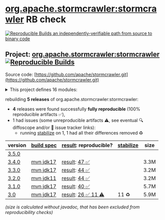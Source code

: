 [org.apache.stormcrawler:stormcrawler](https://central.sonatype.com/artifact/org.apache.stormcrawler/stormcrawler/versions) RB check
=======

[![Reproducible Builds](https://reproducible-builds.org/images/logos/rb.svg) an independently-verifiable path from source to binary code](https://reproducible-builds.org/)

## Project: [org.apache.stormcrawler:stormcrawler](https://central.sonatype.com/artifact/org.apache.stormcrawler/stormcrawler/versions) [![Reproducible Builds](https://img.shields.io/endpoint?url=https://raw.githubusercontent.com/jvm-repo-rebuild/reproducible-central/master/content/org/apache/stormcrawler/badge.json)](https://github.com/jvm-repo-rebuild/reproducible-central/blob/master/content/org/apache/stormcrawler/README.md)

Source code: [https://github.com/apache/stormcrawler.git](https://github.com/apache/stormcrawler.git)

<details><summary>This project defines 16 modules:</summary>

* [org.apache.stormcrawler:stormcrawler](https://central.sonatype.com/artifact/org.apache.stormcrawler/stormcrawler/overview)
* [org.apache.stormcrawler:stormcrawler-ai](https://central.sonatype.com/artifact/org.apache.stormcrawler/stormcrawler-ai/overview)
* [org.apache.stormcrawler:stormcrawler-archetype](https://central.sonatype.com/artifact/org.apache.stormcrawler/stormcrawler-archetype/overview)
* [org.apache.stormcrawler:stormcrawler-aws](https://central.sonatype.com/artifact/org.apache.stormcrawler/stormcrawler-aws/overview)
* [org.apache.stormcrawler:stormcrawler-core](https://central.sonatype.com/artifact/org.apache.stormcrawler/stormcrawler-core/overview)
* [org.apache.stormcrawler:stormcrawler-external](https://central.sonatype.com/artifact/org.apache.stormcrawler/stormcrawler-external/overview)
* [org.apache.stormcrawler:stormcrawler-langid](https://central.sonatype.com/artifact/org.apache.stormcrawler/stormcrawler-langid/overview)
* [org.apache.stormcrawler:stormcrawler-opensearch](https://central.sonatype.com/artifact/org.apache.stormcrawler/stormcrawler-opensearch/overview)
* [org.apache.stormcrawler:stormcrawler-opensearch-archetype](https://central.sonatype.com/artifact/org.apache.stormcrawler/stormcrawler-opensearch-archetype/overview)
* [org.apache.stormcrawler:stormcrawler-playwright](https://central.sonatype.com/artifact/org.apache.stormcrawler/stormcrawler-playwright/overview)
* [org.apache.stormcrawler:stormcrawler-solr](https://central.sonatype.com/artifact/org.apache.stormcrawler/stormcrawler-solr/overview)
* [org.apache.stormcrawler:stormcrawler-solr-archetype](https://central.sonatype.com/artifact/org.apache.stormcrawler/stormcrawler-solr-archetype/overview)
* [org.apache.stormcrawler:stormcrawler-sql](https://central.sonatype.com/artifact/org.apache.stormcrawler/stormcrawler-sql/overview)
* [org.apache.stormcrawler:stormcrawler-tika](https://central.sonatype.com/artifact/org.apache.stormcrawler/stormcrawler-tika/overview)
* [org.apache.stormcrawler:stormcrawler-urlfrontier](https://central.sonatype.com/artifact/org.apache.stormcrawler/stormcrawler-urlfrontier/overview)
* [org.apache.stormcrawler:stormcrawler-warc](https://central.sonatype.com/artifact/org.apache.stormcrawler/stormcrawler-warc/overview)
</details>

rebuilding **5 releases** of org.apache.stormcrawler:stormcrawler:
- **4** releases were found successfully **fully reproducible** (100% reproducible artifacts :white_check_mark:),
- 1 had issues (some unreproducible artifacts :warning:, see eventual :mag: diffoscope and/or :memo: issue tracker links):
  - running [stabilize](doc/stabilize.md) on 1, 1 had all their differences removed :recycle:

| version | [build spec](/BUILDSPEC.md) | [result](https://reproducible-builds.org/docs/jvm/): reproducible? | [stabilize](https://github.com/google/oss-rebuild/blob/main/cmd/stabilize/README.md) | size |
| -- | --------- | ------ | ------ | -- |
| [3.5.0](https://central.sonatype.com/artifact/org.apache.stormcrawler/stormcrawler/3.5.0/pom) | | | |
| [3.4.0](https://central.sonatype.com/artifact/org.apache.stormcrawler/stormcrawler/3.4.0/pom) | [mvn jdk17](stormcrawler-3.4.0.buildspec) | [result](stormcrawler-3.4.0.buildinfo): [47 :white_check_mark: ](stormcrawler-3.4.0.buildcompare) | | 3.3M |
| [3.3.0](https://central.sonatype.com/artifact/org.apache.stormcrawler/stormcrawler/3.3.0/pom) | [mvn jdk17](stormcrawler-3.3.0.buildspec) | [result](stormcrawler-3.3.0.buildinfo): [44 :white_check_mark: ](stormcrawler-3.3.0.buildcompare) | | 3.2M |
| [3.2.0](https://central.sonatype.com/artifact/org.apache.stormcrawler/stormcrawler/3.2.0/pom) | [mvn jdk11](stormcrawler-3.2.0.buildspec) | [result](stormcrawler-3.2.0.buildinfo): [44 :white_check_mark: ](stormcrawler-3.2.0.buildcompare) | | 3.2M |
| [3.1.0](https://central.sonatype.com/artifact/org.apache.stormcrawler/stormcrawler/3.1.0/pom) | [mvn jdk17](stormcrawler-3.1.0.buildspec) | [result](stormcrawler-3.1.0.buildinfo): [40 :white_check_mark: ](stormcrawler-3.1.0.buildcompare) | | 5.7M |
| [3.0](https://central.sonatype.com/artifact/org.apache.stormcrawler/stormcrawler/3.0/pom) | [mvn jdk17](stormcrawler-3.0.buildspec) | [result](stormcrawler-3.0.buildinfo): [26 :white_check_mark:  11 :warning:](stormcrawler-3.0.buildcompare) | 11 :recycle: | 5.9M |

<i>(size is calculated without javadoc, that has been excluded from reproducibility checks)</i>
